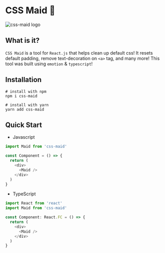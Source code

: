 # CSS Maid 🧹
![css-maid logo](https://raw.githubusercontent.com/joshxfi/green-calculator/master/public/css-maid-logo.png)
## What is it?
`CSS Maid` is a tool for `React.js` that helps clean up default css! It resets default padding, remove text-decoration on `<a>` tag, and many more! This tool was built using `emotion` & `typescript`!

## Installation
```shell
# install with npm
npm i css-maid

# install with yarn
yarn add css-maid
```

## Quick Start
- Javascript
```js
import Maid from 'css-maid'

const Component = () => {
  return (
    <div>
      <Maid />
    </div>
  )
}
```
- TypeScript
```js
import React from 'react'
import Maid from 'css-maid'

const Component: React.FC = () => {
  return (
    <div>
      <Maid />
    </div>
  )
}
```
